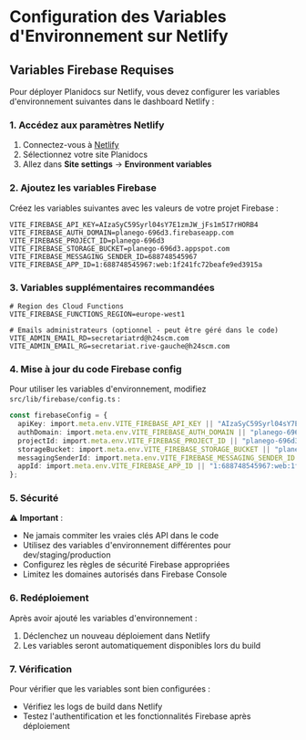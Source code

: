 # Configuration des Variables d'Environnement sur Netlify

## Variables Firebase Requises

Pour déployer Planidocs sur Netlify, vous devez configurer les variables d'environnement suivantes dans le dashboard Netlify :

### 1. Accédez aux paramètres Netlify
1. Connectez-vous à [Netlify](https://app.netlify.com)
2. Sélectionnez votre site Planidocs
3. Allez dans **Site settings** → **Environment variables**

### 2. Ajoutez les variables Firebase

Créez les variables suivantes avec les valeurs de votre projet Firebase :

```
VITE_FIREBASE_API_KEY=AIzaSyC59Syrl04sY7E1zmJW_jFs1m5I7rHORB4
VITE_FIREBASE_AUTH_DOMAIN=planego-696d3.firebaseapp.com
VITE_FIREBASE_PROJECT_ID=planego-696d3
VITE_FIREBASE_STORAGE_BUCKET=planego-696d3.appspot.com
VITE_FIREBASE_MESSAGING_SENDER_ID=688748545967
VITE_FIREBASE_APP_ID=1:688748545967:web:1f241fc72beafe9ed3915a
```

### 3. Variables supplémentaires recommandées

```
# Region des Cloud Functions
VITE_FIREBASE_FUNCTIONS_REGION=europe-west1

# Emails administrateurs (optionnel - peut être géré dans le code)
VITE_ADMIN_EMAIL_RD=secretariatrd@h24scm.com
VITE_ADMIN_EMAIL_RG=secretariat.rive-gauche@h24scm.com
```

### 4. Mise à jour du code Firebase config

Pour utiliser les variables d'environnement, modifiez `src/lib/firebase/config.ts` :

```typescript
const firebaseConfig = {
  apiKey: import.meta.env.VITE_FIREBASE_API_KEY || "AIzaSyC59Syrl04sY7E1zmJW_jFs1m5I7rHORB4",
  authDomain: import.meta.env.VITE_FIREBASE_AUTH_DOMAIN || "planego-696d3.firebaseapp.com",
  projectId: import.meta.env.VITE_FIREBASE_PROJECT_ID || "planego-696d3",
  storageBucket: import.meta.env.VITE_FIREBASE_STORAGE_BUCKET || "planego-696d3.appspot.com",
  messagingSenderId: import.meta.env.VITE_FIREBASE_MESSAGING_SENDER_ID || "688748545967",
  appId: import.meta.env.VITE_FIREBASE_APP_ID || "1:688748545967:web:1f241fc72beafe9ed3915a"
};
```

### 5. Sécurité

⚠️ **Important** : 
- Ne jamais commiter les vraies clés API dans le code
- Utilisez des variables d'environnement différentes pour dev/staging/production
- Configurez les règles de sécurité Firebase appropriées
- Limitez les domaines autorisés dans Firebase Console

### 6. Redéploiement

Après avoir ajouté les variables d'environnement :
1. Déclenchez un nouveau déploiement dans Netlify
2. Les variables seront automatiquement disponibles lors du build

### 7. Vérification

Pour vérifier que les variables sont bien configurées :
- Vérifiez les logs de build dans Netlify
- Testez l'authentification et les fonctionnalités Firebase après déploiement